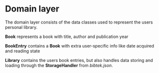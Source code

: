 # Domain layer

The domain layer consists of the data classes used to represent the users personal library.

**Book** represents a book with title, author and publication year

**BookEntry** contains a **Book** with extra user-specific info like date acquired and reading state

**Library** contains the users book entries, but also handles data storing and loading through the **StorageHandler** from *bibtek.json*.

